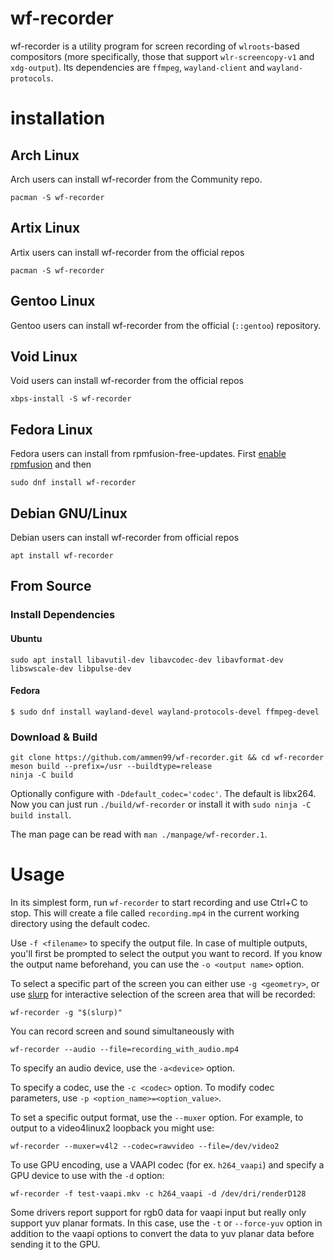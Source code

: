 # wf-recorder

wf-recorder is a utility program for screen recording of `wlroots`-based compositors (more specifically, those that support `wlr-screencopy-v1` and `xdg-output`). Its dependencies are `ffmpeg`, `wayland-client` and `wayland-protocols`.

# installation

## Arch Linux

Arch users can install wf-recorder from the Community repo.
```
pacman -S wf-recorder
```

## Artix Linux

Artix users can install wf-recorder from the official repos
```
pacman -S wf-recorder
```

## Gentoo Linux

Gentoo users can install wf-recorder from the official (`::gentoo`) repository.


## Void Linux

Void users can install wf-recorder from the official repos
```
xbps-install -S wf-recorder
```

## Fedora Linux

Fedora users can install from rpmfusion-free-updates. First [enable rpmfusion](https://rpmfusion.org/Configuration) and then
```
sudo dnf install wf-recorder
```

## Debian GNU/Linux

Debian users can install wf-recorder from official repos
```
apt install wf-recorder
```

## From Source
### Install Dependencies

#### Ubuntu
```
sudo apt install libavutil-dev libavcodec-dev libavformat-dev libswscale-dev libpulse-dev
```

#### Fedora
```
$ sudo dnf install wayland-devel wayland-protocols-devel ffmpeg-devel
```

### Download & Build
```
git clone https://github.com/ammen99/wf-recorder.git && cd wf-recorder
meson build --prefix=/usr --buildtype=release
ninja -C build
```
Optionally configure with `-Ddefault_codec='codec'`. The default is libx264. Now you can just run `./build/wf-recorder` or install it with `sudo ninja -C build install`.

The man page can be read with `man ./manpage/wf-recorder.1`.

# Usage
In its simplest form, run `wf-recorder` to start recording and use Ctrl+C to stop. This will create a file called `recording.mp4` in the current working directory using the default codec.

Use `-f <filename>` to specify the output file. In case of multiple outputs, you'll first be prompted to select the output you want to record. If you know the output name beforehand, you can use the `-o <output name>` option.

To select a specific part of the screen you can either use `-g <geometry>`, or use [slurp](https://github.com/emersion/slurp) for interactive selection of the screen area that will be recorded:

```
wf-recorder -g "$(slurp)"
```

You can record screen and sound simultaneously with

```
wf-recorder --audio --file=recording_with_audio.mp4
```

To specify an audio device, use the `-a<device>` option.

To specify a codec, use the `-c <codec>` option. To modify codec parameters, use `-p <option_name>=<option_value>`.

To set a specific output format, use the `--muxer` option. For example, to output to a video4linux2 loopback you might use:
```
wf-recorder --muxer=v4l2 --codec=rawvideo --file=/dev/video2
```

To use GPU encoding, use a VAAPI codec (for ex. `h264_vaapi`) and specify a GPU device to use with the `-d` option:
```
wf-recorder -f test-vaapi.mkv -c h264_vaapi -d /dev/dri/renderD128
```
Some drivers report support for rgb0 data for vaapi input but really only support yuv planar formats. In this case, use the `-t` or `--force-yuv` option in addition to the vaapi options to convert the data to yuv planar data before sending it to the GPU.
